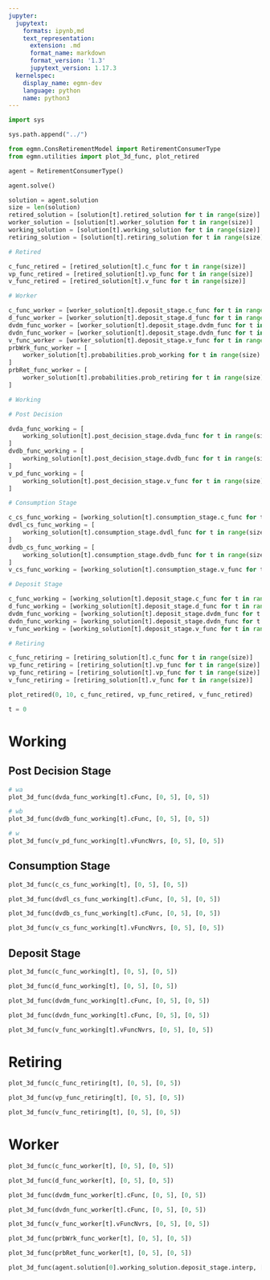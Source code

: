 ```yaml
---
jupyter:
  jupytext:
    formats: ipynb,md
    text_representation:
      extension: .md
      format_name: markdown
      format_version: '1.3'
      jupytext_version: 1.17.3
  kernelspec:
    display_name: egmn-dev
    language: python
    name: python3
---
```


```python
import sys

sys.path.append("../")
```

```python pycharm={"name": "#%%\n"}
from egmn.ConsRetirementModel import RetirementConsumerType
from egmn.utilities import plot_3d_func, plot_retired
```

```python pycharm={"name": "#%%\n"}
agent = RetirementConsumerType()
```

```python
agent.solve()
```

```python pycharm={"name": "#%%\n"}
solution = agent.solution
size = len(solution)
retired_solution = [solution[t].retired_solution for t in range(size)]
worker_solution = [solution[t].worker_solution for t in range(size)]
working_solution = [solution[t].working_solution for t in range(size)]
retiring_solution = [solution[t].retiring_solution for t in range(size)]

# Retired

c_func_retired = [retired_solution[t].c_func for t in range(size)]
vp_func_retired = [retired_solution[t].vp_func for t in range(size)]
v_func_retired = [retired_solution[t].v_func for t in range(size)]

# Worker

c_func_worker = [worker_solution[t].deposit_stage.c_func for t in range(size)]
d_func_worker = [worker_solution[t].deposit_stage.d_func for t in range(size)]
dvdm_func_worker = [worker_solution[t].deposit_stage.dvdm_func for t in range(size)]
dvdn_func_worker = [worker_solution[t].deposit_stage.dvdn_func for t in range(size)]
v_func_worker = [worker_solution[t].deposit_stage.v_func for t in range(size)]
prbWrk_func_worker = [
    worker_solution[t].probabilities.prob_working for t in range(size)
]
prbRet_func_worker = [
    worker_solution[t].probabilities.prob_retiring for t in range(size)
]

# Working

# Post Decision

dvda_func_working = [
    working_solution[t].post_decision_stage.dvda_func for t in range(size)
]
dvdb_func_working = [
    working_solution[t].post_decision_stage.dvdb_func for t in range(size)
]
v_pd_func_working = [
    working_solution[t].post_decision_stage.v_func for t in range(size)
]

# Consumption Stage

c_cs_func_working = [working_solution[t].consumption_stage.c_func for t in range(size)]
dvdl_cs_func_working = [
    working_solution[t].consumption_stage.dvdl_func for t in range(size)
]
dvdb_cs_func_working = [
    working_solution[t].consumption_stage.dvdb_func for t in range(size)
]
v_cs_func_working = [working_solution[t].consumption_stage.v_func for t in range(size)]

# Deposit Stage

c_func_working = [working_solution[t].deposit_stage.c_func for t in range(size)]
d_func_working = [working_solution[t].deposit_stage.d_func for t in range(size)]
dvdm_func_working = [working_solution[t].deposit_stage.dvdm_func for t in range(size)]
dvdn_func_working = [working_solution[t].deposit_stage.dvdn_func for t in range(size)]
v_func_working = [working_solution[t].deposit_stage.v_func for t in range(size)]

# Retiring

c_func_retiring = [retiring_solution[t].c_func for t in range(size)]
vp_func_retiring = [retiring_solution[t].vp_func for t in range(size)]
vp_func_retiring = [retiring_solution[t].vp_func for t in range(size)]
v_func_retiring = [retiring_solution[t].v_func for t in range(size)]
```

```python pycharm={"name": "#%%\n"}
plot_retired(0, 10, c_func_retired, vp_func_retired, v_func_retired)
```

```python pycharm={"name": "#%%\n"}
t = 0
```

<!-- #region pycharm={"name": "#%% md\n"} -->
# Working

<!-- #endregion -->

<!-- #region pycharm={"name": "#%% md\n"} -->
## Post Decision Stage

<!-- #endregion -->

```python pycharm={"name": "#%%\n"}
# wa
plot_3d_func(dvda_func_working[t].cFunc, [0, 5], [0, 5])
```

```python pycharm={"name": "#%%\n"}
# wb
plot_3d_func(dvdb_func_working[t].cFunc, [0, 5], [0, 5])
```

```python pycharm={"name": "#%%\n"}
# w
plot_3d_func(v_pd_func_working[t].vFuncNvrs, [0, 5], [0, 5])
```

<!-- #region pycharm={"name": "#%% md\n"} -->
## Consumption Stage

<!-- #endregion -->

```python pycharm={"name": "#%%\n"}
plot_3d_func(c_cs_func_working[t], [0, 5], [0, 5])
```

```python pycharm={"name": "#%%\n"}
plot_3d_func(dvdl_cs_func_working[t].cFunc, [0, 5], [0, 5])
```

```python pycharm={"name": "#%%\n"}
plot_3d_func(dvdb_cs_func_working[t].cFunc, [0, 5], [0, 5])
```

```python pycharm={"name": "#%%\n"}
plot_3d_func(v_cs_func_working[t].vFuncNvrs, [0, 5], [0, 5])
```

<!-- #region pycharm={"name": "#%% md\n"} -->
## Deposit Stage

<!-- #endregion -->

```python pycharm={"name": "#%%\n"}
plot_3d_func(c_func_working[t], [0, 5], [0, 5])
```

```python pycharm={"name": "#%%\n"}
plot_3d_func(d_func_working[t], [0, 5], [0, 5])
```

```python pycharm={"name": "#%%\n"}
plot_3d_func(dvdm_func_working[t].cFunc, [0, 5], [0, 5])
```

```python pycharm={"name": "#%%\n"}
plot_3d_func(dvdn_func_working[t].cFunc, [0, 5], [0, 5])
```

```python pycharm={"name": "#%%\n"}
plot_3d_func(v_func_working[t].vFuncNvrs, [0, 5], [0, 5])
```

<!-- #region pycharm={"name": "#%% md\n"} -->
# Retiring

<!-- #endregion -->

```python pycharm={"name": "#%%\n"}
plot_3d_func(c_func_retiring[t], [0, 5], [0, 5])
```

```python pycharm={"name": "#%%\n"}
plot_3d_func(vp_func_retiring[t], [0, 5], [0, 5])
```

```python pycharm={"name": "#%%\n"}
plot_3d_func(v_func_retiring[t], [0, 5], [0, 5])
```

<!-- #region pycharm={"name": "#%% md\n"} -->
# Worker

<!-- #endregion -->

```python pycharm={"name": "#%%\n"}
plot_3d_func(c_func_worker[t], [0, 5], [0, 5])
```

```python pycharm={"name": "#%%\n"}
plot_3d_func(d_func_worker[t], [0, 5], [0, 5])
```

```python pycharm={"name": "#%%\n"}
plot_3d_func(dvdm_func_worker[t].cFunc, [0, 5], [0, 5])
```

```python pycharm={"name": "#%%\n"}
plot_3d_func(dvdn_func_worker[t].cFunc, [0, 5], [0, 5])
```

```python pycharm={"name": "#%%\n"}
plot_3d_func(v_func_worker[t].vFuncNvrs, [0, 5], [0, 5])
```

```python pycharm={"name": "#%%\n"}
plot_3d_func(prbWrk_func_worker[t], [0, 5], [0, 5])
```

```python pycharm={"name": "#%%\n"}
plot_3d_func(prbRet_func_worker[t], [0, 5], [0, 5])
```

<!-- #region pycharm={"name": "#%% md\n"} -->

<!-- #endregion -->

```python pycharm={"name": "#%%\n"}
plot_3d_func(agent.solution[0].working_solution.deposit_stage.interp, [0, 5], [0, 5])
```

```python

```

